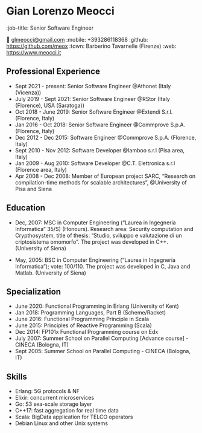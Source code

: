 # Gian Lorenzo Meocci

:job-title: Senior Software Engineer

:email: glmeocci@gmail.com
:mobile: +393286118368
:github: https://github.com/meox
:town: Barberino Tavarnelle (Firenze)
:web: https://www.meocci.it

## Professional Experience

- Sept 2021 - present: Senior Software Engineer @Athonet (Italy (Vicenza))
- July 2019 - Sept 2021: Senior Software Engineer @RStor (Italy (Florence), USA (Saratoga))
- Oct 2018 - June 2019: Senior Software Engineer @Extendi S.r.l. (Florence, Italy)
- Jan 2016 - Oct 2018: Senior Software Engineer @Commprove S.p.A. (Florence, Italy)
- Dec 2012 - Dec 2015: Software Engineer @Commprove S.p.A. (Florence, Italy)
- Sept 2010 - Nov 2012: Software Developer @Iamboo s.r.l (Pisa area, Italy)
- Jan 2009 - Aug 2010: Software Developer @C.T. Elettronica s.r.l (Florence area, Italy)
- Apr 2008 - Dec 2008: Member of European project SARC, “Research on compilation-time methods for
scalable architectures”, @University of Pisa and Siena

## Education

- Dec, 2007: MSC in Computer Engineering (“Laurea in Ingegneria Informatica” 35/S) (Honours). Research
area: Security computation and Crypthosystem, title of thesis: “Studio, sviluppo e valutazione
di un criptosistema omomorfo”. The project was developed in C++. (University of Siena)

- May, 2005: BSC in Computer Engineering (“Laurea in Ingegneria Informatica”); vote: 100/110. The project
was developed in C, Java and Matlab. (University of Siena)

## Specialization

- June 2020: Functional Programming in Erlang (University of Kent)
- Jan 2018: Programming Languages, Part B (Scheme/Racket)
- June 2016: Functional Programming Principle in Scala
- June 2015: Principles of Reactive Programming (Scala)
- Dec 2014: FP101x Functional Programming course on Edx
- July 2007: Summer School on Parallel Computing [Advance course] - CINECA (Bologna, IT)
- Sept 2005: Summer School on Parallel Computing - CINECA (Bologna, IT)

## Skills

- Erlang: 5G protocols & NF
- Elixir: concurrent microservices
- Go: S3 exa-scale storage layer
- C++17: fast aggregation for real time data
- Scala: BigData application for TELCO operators
- Debian Linux and other Unix systems
